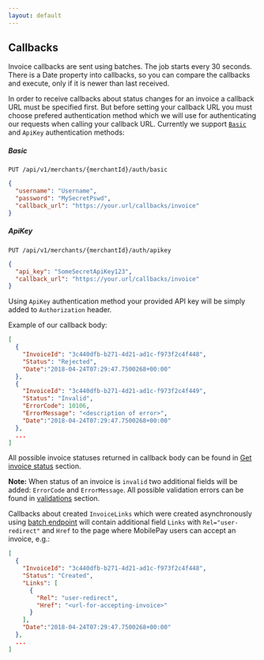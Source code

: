 ```yaml
---
layout: default
---
```


## Callbacks

Invoice callbacks are sent using batches. The job starts every 30 seconds. There is a Date property into callbacks, so you can compare the callbacks and execute, only if it is newer than last received.  

In order to receive callbacks about status changes for an invoice a callback URL must be specified first. But before setting your callback URL you must choose prefered authentication method which we will use for authenticating our requests when calling your callback URL. Currently we support <code><a href="https://tools.ietf.org/html/rfc7617">Basic</a></code> and `ApiKey` authentication methods:  

##### Basic
```
PUT /api/v1/merchants/{merchantId}/auth/basic
```

```json 
{
  "username": "Username",
  "password": "MySecretPswd",
  "callback_url": "https://your.url/callbacks/invoice"
}
```

##### ApiKey
```
PUT /api/v1/merchants/{merchantId}/auth/apikey
```
```json
{
  "api_key": "SomeSecretApiKey123",
  "callback_url": "https://your.url/callbacks/invoice"
}
```
Using `ApiKey` authentication method your provided API key will be simply added to `Authorization` header.

Example of our callback body:

```json
[
  {
    "InvoiceId": "3c440dfb-b271-4d21-ad1c-f973f2c4f448",
    "Status": "Rejected",
    "Date":"2018-04-24T07:29:47.7500268+00:00"
  },
  {
    "InvoiceId": "3c440dfb-b271-4d21-ad1c-f973f2c4f449",
    "Status": "Invalid",
    "ErrorCode": 10106,
    "ErrorMessage": "<description of error>",
    "Date":"2018-04-24T07:29:47.7500268+00:00"
  },
  ...
]
```

 All possible invoice statuses returned in callback body can be found in <a href="api_reference#get-status">Get invoice status</a> section.

<div class="note">
<strong>Note:</strong> When status of an invoice is <code>invalid</code> two additional fields will be added: <code>ErrorCode</code> and <code>ErrorMessage</code>. All possible validation errors can be found in <a href="api_reference#validations">validations</a> section.
</div>

Callbacks about created `InvoiceLinks` which were created asynchronously using [batch endpoint](api_reference#create_multiple_invoice_links) will contain additional field `Links` with `Rel="user-redirect"` and `Href` to the page where MobilePay users can accept an invoice, e.g.:
```json
[
  {
    "InvoiceId": "3c440dfb-b271-4d21-ad1c-f973f2c4f448",
    "Status": "Created",
    "Links": [
      {
        "Rel": "user-redirect",
        "Href": "<url-for-accepting-invoice>"
      }
    ],
    "Date":"2018-04-24T07:29:47.7500268+00:00"
  },
  ...
]
```
